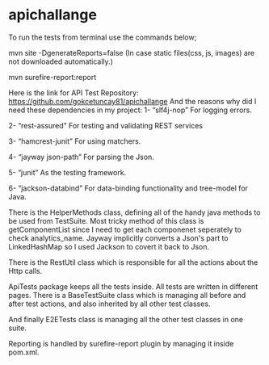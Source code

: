 # apichallange

To run the tests from terminal use the commands below;

mvn site -DgenerateReports=false (In case static files(css, js, images) are not downloaded automatically.)

mvn surefire-report:report


Here is the link for API Test Repository:
https://github.com/gokcetuncay81/apichallange
And the reasons why did I need these dependencies in my project:
1- “slf4j-nop” For logging errors.

2- “rest-assured” For testing and validating REST services

3- “hamcrest-junit” For using matchers.

4- “jayway json-path” For parsing the Json.

5- “junit” As the testing framework.

6- “jackson-databind” For data-binding functionality and tree-model for Java.

There is the HelperMethods class, defining all of the handy java methods to be used from TestSuite. Most tricky method of this class is getComponentList since I need to get each componenet seperately to check analytics_name. Jayway implicitly converts a Json's part to LinkedHashMap so I used Jackson to covert it back to Json.

There is the RestUtil class which is responsible for all the actions about the Http calls.

ApiTests package keeps all the tests inside. All tests are written in different pages.
There is a BaseTestSuite class which is managing all before and after test actions, and also inherited by all other test classes.

And finally E2ETests class is managing all the other test classes in one suite.

Reporting is handled by surefire-report plugin by managing it inside pom.xml.




